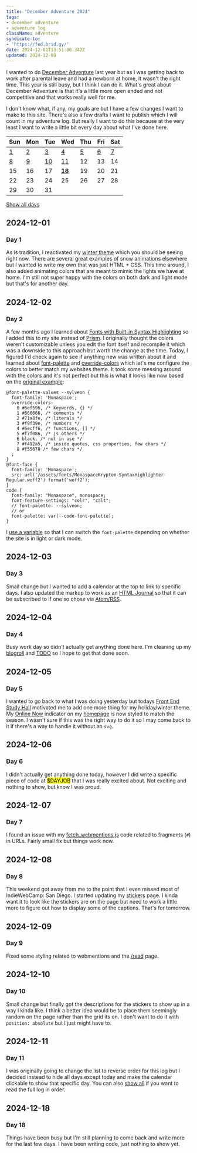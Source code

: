 ```yaml
---
title: "December Adventure 2024"
tags:
- december adventure
- adventure log
className: adventure
syndicate-to:
- 'https://fed.brid.gy/'
date: 2024-12-01T13:51:00.342Z
updated: 2024-12-08
---
```


I wanted to do [December Adventure](https://eli.li/december-adventure) last year but as I was getting back to work after parental leave and had a newborn at home, it wasn't the right time. This year is still busy, but I think I can do it. What's great about December Adventure is that it's a little more open ended and not competitive and that works really well for me.

I don't know what, if any, my goals are but I have a few changes I want to make to this site. There's also a few drafts I want to publish which I will count in my adventure log. But really I want to do this because at the very least I want to write a little bit every day about what I've done here.

| Sun | Mon | Tue | Wed | Thu | Fri | Sat |
| --- | --- | --- | --- | --- | --- | --- |
| [1](#day-1) | [2](#day-2) | [3](#day-3) | [4](#day-4) | [5](#day-5) | [6](#day-6) | [7](#day-7) |
| [8](#day-8) | [9](#day-9) | [10](#day-10) | [11](#day-11) | 12 | 13 | 14 |
| 15 | 16 | 17 | [**18**](#day-18) | 19 | 20 | 21 |
| 22 | 23 | 24 | 25 | 26 | 27 | 28 |
| 29 | 30 | 31 | | | | |

<div class="text-center">
	<a href="#log">Show all days</a>
</div>

<section id="log">
	<article id="day-1">
		<h2>2024-12-01</h2>
		<h3>Day 1</h3>
		<p>As is tradition, I reactivated my <a href="https://github.com/benjifs/benji/blob/main/src/scss/_winter.scss">winter theme</a> which you should be seeing right now. There are several great examples of snow animations elsewhere but I wanted to write my own that was just HTML + CSS. This time around, I also added animating colors that are meant to mimic the lights we have at home. I'm still not super happy with the colors on both dark and light mode but that's for another day.</p>
	</article>
	<article id="day-2">
		<h2>2024-12-02</h2>
		<h3>Day 2</h3>
		<p>A few months ago I learned about <a href="https://blog.glyphdrawing.club/font-with-built-in-syntax-highlighting/">Fonts with Built-in Syntax Highlighting</a> so I added this to my site instead of <a href="https://github.com/PrismJS/prism">Prism</a>. I originally thought the colors weren't customizable unless you edit the font itself and recompile it which was a downside to this approach but worth the change at the time. Today, I figured I'd check again to see if anything new was written about it and learned about <a href="https://developer.mozilla.org/en-US/docs/Web/CSS/font-palette">font-palette</a> and <a href="https://developer.mozilla.org/en-US/docs/Web/CSS/@font-palette-values/override-colors">override-colors</a> which let's me configure the colors to better match my websites theme. It took some messing around with the colors and it's not perfect but this is what it looks like now based on the <a href="https://blog.glyphdrawing.club/font-with-built-in-syntax-highlighting#changing-the-color-theme">original example</a>:</p>
		<pre><code>@font-palette-values --sylveon {
  font-family: 'Monaspace';
  override-colors:
    0 #6ef596, /* keywords, {} */
    1 #666666, /* comments */
    2 #71a8fe, /* literals */
    3 #f9f39e, /* numbers */
    4 #6ecff6, /* functions, [] */
    5 #f7f086, /* js others */
    6 black, /* not in use */
    7 #f492a5, /* inside quotes, css properties, few chars */
    8 #f55678 /* few chars */
  ;
}
@font-face {
  font-family: 'Monaspace';
  src: url('/assets/fonts/MonaspaceKrypton-SyntaxHighlighter-Regular.woff2') format('woff2');
}
code {
  font-family: "Monaspace", monospace;
  font-feature-settings: "colr", "calt";
  // font-palette: --sylveon;
  // or
  font-palette: var(--code-font-palette);
}</code></pre>
		<p>I <a href="https://github.com/benjifs/benji/blob/main/src/scss/_sylveon.scss">use a variable</a> so that I can switch the <code>font-palette</code> depending on whether the site is in light or dark mode.</p>
	</article>
	<article id="day-3">
		<h2>2024-12-03</h2>
		<h3>Day 3</h3>
		<p>Small change but I wanted to add a calendar at the top to link to specific days. I also updated the markup to work as an <a href="https://journal.miso.town/">HTML Journal</a> so that it can be subscribed to if one so chose via <a href="https://journal.miso.town/atom?url=https://www.benji.dog/articles/december-adventure-2024/">Atom/RSS</a>.</p>
	</article>
	<article id="day-4">
		<h2>2024-12-04</h2>
		<h3>Day 4</h3>
		<p>Busy work day so didn't actually get anything done here. I'm cleaning up my <a href="/linkroll">blogroll</a> and <a href="/TODO">TODO</a> so I hope to get that done soon.</p>
	</article>
	<article id="day-5">
		<h2>2024-12-05</h2>
		<h3>Day 5</h3>
		<p>I wanted to go back to what I was doing yesterday but todays <a href="https://indieweb.org/Front_End_Study_Hall">Front End Study Hall</a> motivated me to add one more thing for my holiday/winter theme. My <a href="/articles/online-now/">Online Now</a> indicator on my <a href="/">homepage</a> is now styled to match the season. I wasn't sure if this was the right way to do it so I may come back to it if there's a way to handle it without an <code>svg</code>.</p>
	</article>
	<article id="day-6">
		<h2>2024-12-06</h2>
		<h3>Day 6</h3>
		<p>I didn't actually get anything done today, however I did write a specific piece of code at <mark>$DAYJOB</mark> that I was really excited about. Not exciting and nothing to show, but know I was proud.</p>
	</article>
	<article id="day-7">
		<h2>2024-12-07</h2>
		<h3>Day 7</h3>
		<p>I found an issue with my <a href="https://github.com/benjifs/benji/blob/main/plugins/fetch_webmentions.js">fetch_webmentions.js</a> code related to fragments (<code>#</code>) in URLs. Fairly small fix but things work now.</p>
	</article>
	<article id="day-8">
		<h2>2024-12-08</h2>
		<h3>Day 8</h3>
		<p>This weekend got away from me to the point that I even missed most of IndieWebCamp: San Diego. I started updating my <a href="/stickers">stickers</a> page. I kinda want it to look like the stickers are on the page but need to work a little more to figure out how to display some of the captions. That's for tomorrow.</p>
	</article>
	<article id="day-9">
		<h2>2024-12-09</h2>
		<h3>Day 9</h3>
		<p>Fixed some styling related to webmentions and the <a href="/read">/read</a> page.</p>
	</article>
	<article id="day-10">
		<h2>2024-12-10</h2>
		<h3>Day 10</h3>
		<p>Small change but finally got the descriptions for the stickers to show up in a way I kinda like. I think a better idea would be to place them seemingly random on the page rather than the grid its on. I don't want to do it with <code>position: absolute</code> but I just might have to.</p>
	</article>
	<article id="day-11">
		<h2>2024-12-11</h2>
		<h3>Day 11</h3>
		<p>I was originally going to change the list to reverse order for this log but I decided instead to hide all days except today and make the calendar clickable to show that specific day. You can also <a href="#log">show all</a> if you want to read the full log in order.</p>
	</article>
	<article id="day-18" class="today">
		<h2>2024-12-18</h2>
		<h3>Day 18</h3>
		<p>Things have been busy but I'm still planning to come back and write more for the last few days. I have been writing code, just nothing to show yet.</p>
	</article>
</section>